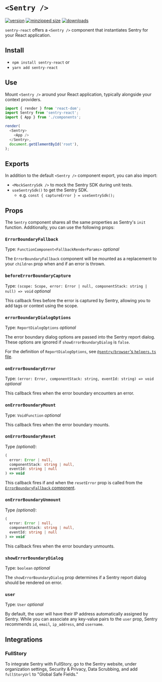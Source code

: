 # `<Sentry />`

[![version](https://img.shields.io/npm/v/sentry-react.svg)](https://www.npmjs.com/package/sentry-react)
[![minzipped size](https://img.shields.io/bundlephobia/minzip/sentry-react.svg)](https://www.npmjs.com/package/sentry-react)
[![downloads](https://img.shields.io/npm/dt/sentry-react.svg)](https://www.npmjs.com/package/sentry-react)

`sentry-react` offers a `<Sentry />` component that instantiates Sentry for your
React application.

## Install

- `npm install sentry-react` or
- `yarn add sentry-react`

## Use

Mount `<Sentry />` around your React application, typically alongside your
context providers.

```javascript
import { render } from 'react-dom';
import Sentry from 'sentry-react';
import { App } from './components';

render(
  <Sentry>
    <App />
  </Sentry>,
  document.getElementById('root'),
);
```

## Exports

In addition to the default `<Sentry />` component export, you can also import:

- `<MockSentrySdk />` to mock the Sentry SDK during unit tests.
- `useSentrySdk()` to get the Sentry SDK.
  - e.g. `const { captureError } = useSentrySdk();`

## Props

The `Sentry` component shares all the same properties as Sentry's `init`
function. Additionally, you can use the following props:

### `ErrorBoundaryFallback`

Type: `FunctionComponent<FallbackRenderParams>` _optional_

The `ErrorBoundaryFallback` component will be mounted as a replacement to your
`children` prop when and if an error is thrown.

### `beforeErrorBoundaryCapture`

Type:
`(scope: Scope, error: Error | null, componentStack: string | null) => void`
_optional_

This callback fires before the error is captured by Sentry, allowing you to add
tags or context using the scope.

### `errorBoundaryDialogOptions`

Type: `ReportDialogOptions` _optional_

The error boundary dialog options are passed into the Sentry report dialog.
These options are ignored if `showErrorBoundaryDialog` is `false`.

For the definition of `ReportDialogOptions`, see
[`@sentry/browser`'s `helpers.ts` file](https://github.com/getsentry/sentry-javascript/blob/1b8bfeb8571ec6b22f14fcfd1f4444a55092075d/packages/browser/src/helpers.ts#L167).

### `onErrorBoundaryError`

Type: `(error: Error, componentStack: string, eventId: string) => void`
_optional_

This callback fires when the error boundary encounters an error.

### `onErrorBoundaryMount`

Type: `VoidFunction` _optional_

This callback fires when the error boundary mounts.

### `onErrorBoundaryReset`

Type _(optional)_:

```ts
(
  error: Error | null,
  componentStack: string | null,
  eventId: string | null
) => void
```

This callback fires if and when the `resetError` prop is called from the
[`ErrorBoundaryFallback` component](#errorboundaryfallback).

### `onErrorBoundaryUnmount`

Type _(optional)_:

```ts
(
  error: Error | null,
  componentStack: string | null,
  eventId: string | null
) => void`
```


This callback fires when the error boundary unmounts.

### `showErrorBoundaryDialog`

Type: `boolean` _optional_

The `showErrorBoundaryDialog` prop determines if a Sentry report dialog should
be rendered on error.

### `user`

Type: `User` _optional_

By default, the user will have their IP address automatically assigned by
Sentry. While you can associate any key-value pairs to the `user` prop, Sentry
recommends `id`, `email`, `ip_address`, and `username`.

## Integrations

### FullStory

To integrate Sentry with FullStory, go to the Sentry website, under organization
settings, Security & Privacy, Data Scrubbing, and add `fullStoryUrl` to "Global
Safe Fields."
